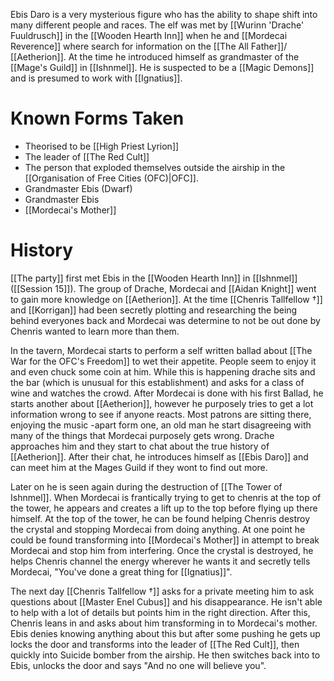 Ebis Daro is a very mysterious figure who has the ability to shape shift into many different people and races. The elf was met by [[Wurinn 'Drache' Fuuldrusch]] in the [[Wooden Hearth Inn]] when he and [[Mordecai Reverence]] where search for information on the [[The All Father]]/ [[Aetherion]]. At the time he introduced himself as grandmaster of the [[Mage's Guild]] in [[Ishnmel]]. He is suspected to be a [[Magic Demons]] and is presumed to work with [[Ignatius]].

# Known Forms Taken
- Theorised to be [[High Priest Lyrion]]
- The leader of [[The Red Cult]]
- The person that exploded themselves outside the airship in the [[Organisation of Free Cities (OFC)|OFC]].
- Grandmaster Ebis (Dwarf)
- Grandmaster Ebis 
- [[Mordecai's Mother]]

# History 
[[The party]] first met Ebis in the [[Wooden Hearth Inn]] in [[Ishnmel]] ([[Session 15]]). The group of Drache, Mordecai and [[Aidan Knight]] went to gain more knowledge on [[Aetherion]]. At the time [[Chenris Tallfellow †]] and [[Korrigan]] had been secretly plotting and researching the being behind everyones back and Mordecai was determine to not be out done by Chenris wanted to learn more than them. 

In the tavern, Mordecai starts to perform a self written ballad about [[The War for the OFC's Freedom]] to wet their appetite. People seem to enjoy it and even chuck some coin at him. While this is happening drache sits and the bar (which is unusual for this establishment) and asks for a class of wine and watches the crowd. After Mordecai is done with his first Ballad, he starts another about [[Aetherion]], however he purposely tries to get a lot information wrong to see if anyone reacts. Most patrons are sitting there, enjoying the music -apart form one, an old man he start disagreeing with many of the things that Mordecai purposely gets wrong. Drache approaches him and they start to chat about the true history of [[Aetherion]]. After their chat, he introduces himself as [[Ebis Daro]] and can meet him at the Mages Guild if they wont to find out more. 

Later on he is seen again during the destruction of [[The Tower of Ishnmel]]. When Mordecai is frantically trying to get to chenris at the top of the tower, he appears and creates a lift up to the top before flying up there himself. At the top of the tower, he can be found helping Chenris destroy the crystal and stopping Mordecai from doing anything. At one point he could be found transforming into [[Mordecai's Mother]] in attempt to break Mordecai and stop him from interfering. Once the crystal is destroyed, he helps Chenris channel the energy wherever he wants it and secretly tells Mordecai, "You've done a great thing for [[Ignatius]]". 

The next day [[Chenris Tallfellow †]] asks for a private meeting him to ask questions about [[Master Enel Cubus]] and his disappearance. He isn't able to help with a lot of details but points him in the right direction. After this, Chenris leans in and asks about him transforming in to Mordecai's mother. Ebis denies knowing anything about this but after some pushing he gets up locks the door and transforms into the leader of [[The Red Cult]], then quickly into Suicide bomber from the airship. He then switches back into to Ebis, unlocks the door and says "And no one will believe you".
